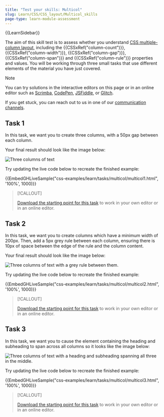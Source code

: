 ```yaml
---
title: "Test your skills: Multicol"
slug: Learn/CSS/CSS_layout/Multicol_skills
page-type: learn-module-assessment
---
```


{{LearnSidebar}}

The aim of this skill test is to assess whether you understand [CSS multiple-column layout](/en-US/docs/Learn/CSS/CSS_layout/Multiple-column_Layout), including the {{CSSxRef("column-count")}}, {{CSSxRef("column-width")}}, {{CSSxRef("column-gap")}}, {{CSSxRef("column-span")}} and {{CSSxRef("column-rule")}} properties and values. You will be working through three small tasks that use different elements of the material you have just covered.

> [!NOTE]
> You can try solutions in the interactive editors on this page or in an online editor such as [Scrimba](https://v2.scrimba.com/new?in=o0mdn&tpl=s0b3t590ql), [CodePen](https://codepen.io/), [JSFiddle](https://jsfiddle.net/), or [Glitch](https://glitch.com/).
>
> If you get stuck, you can reach out to us in one of our [communication channels](/en-US/docs/MDN/Community/Communication_channels).

## Task 1

In this task, we want you to create three columns, with a 50px gap between each column.

Your final result should look like the image below:

![Three columns of text](multicol-task1.png)

Try updating the live code below to recreate the finished example:

{{EmbedGHLiveSample("css-examples/learn/tasks/multicol/multicol1.html", '100%', 1000)}}

> [!CALLOUT]
>
> [Download the starting point for this task](https://github.com/mdn/css-examples/blob/main/learn/tasks/multicol/multicol1-download.html) to work in your own editor or in an online editor.

## Task 2

In this task, we want you to create columns which have a minimum width of 200px. Then, add a 5px grey rule between each column, ensuring there is 10px of space between the edge of the rule and the column content.

Your final result should look like the image below:

![Three columns of text with a grey rule between them.](multicol-task2.png)

Try updating the live code below to recreate the finished example:

{{EmbedGHLiveSample("css-examples/learn/tasks/multicol/multicol2.html", '100%', 1000)}}

> [!CALLOUT]
>
> [Download the starting point for this task](https://github.com/mdn/css-examples/blob/main/learn/tasks/multicol/multicol2-download.html) to work in your own editor or in an online editor.

## Task 3

In this task, we want you to cause the element containing the heading and subheading to span across all columns so it looks like the image below:

![Three columns of text with a heading and subheading spanning all three in the middle.](multicol-task3.png)

Try updating the live code below to recreate the finished example:

{{EmbedGHLiveSample("css-examples/learn/tasks/multicol/multicol3.html", '100%', 1000)}}

> [!CALLOUT]
>
> [Download the starting point for this task](https://github.com/mdn/css-examples/blob/main/learn/tasks/multicol/multicol3-download.html) to work in your own editor or in an online editor.
